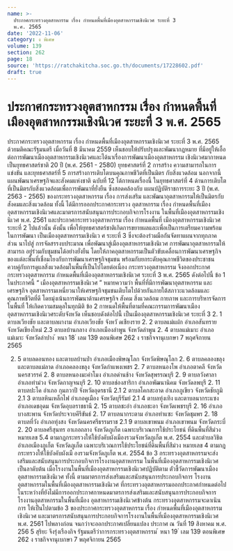 ```yaml
---
name: >-
  ประกาศกระทรวงอุตสาหกรรม เรื่อง กำหนดพื้นที่เมืองอุตสาหกรรมเชิงนิเวศ ระยะที่ 3
  พ.ศ. 2565
date: '2022-11-06'
category: ง พิเศษ
volume: 139
section: 262
page: 18
source: 'https://ratchakitcha.soc.go.th/documents/17228602.pdf'
draft: true
---
```


# ประกาศกระทรวงอุตสาหกรรม เรื่อง กำหนดพื้นที่เมืองอุตสาหกรรมเชิงนิเวศ ระยะที่ 3 พ.ศ. 2565

ประกาศกระทรวงอุตสาหกรรม เรื่อง กำหนดพื้นที่เมืองอุตสาหกรรมเชิงนิเวศ ระยะที่ 3 พ.ศ. 2565 ด้วยมติคณะรัฐมนตรี เมื่อวันที่ 8 มีนาคม 2559 เห็นชอบให้ปรับปรุงและพัฒนากฎหมาย ที่มีอยู่ให้เอื้อต่อการพัฒนาเมืองอุตสาหกรรมเชิงนิเวศและได้นาเรื่องการพัฒนาเมืองอุตสาหกรรม เชิงนิเวศมากาหนดเป็นยุทธศาสตร์ชาติ 20 ปี (พ.ศ. 2561 - 2580) ยุทธศาสตร์ที่ 2 การสร้าง ความสามารถในการแข่งขัน และยุทธศาสตร์ที่ 5 การสร้างการเติบโตบนคุณภาพชีวิตที่เป็นมิตร กับสิ่งแวดล้อม นอกจากนี้ แผนพัฒนาเศรษฐกิจและสังคมแห่งชาติ ฉบับที่ 12 ได้กาหนดเรื่องนี้ ในยุทธศาสตร์ที่ 4 ด้านการเติบโตที่เป็นมิตรกับสิ่งแวดล้อมเพื่อการพัฒนาที่ยั่งยืน ซึ่งสอดคล้องกับ แผนปฏิบัติราชการระยะ 3 ปี (พ.ศ. 2563 - 2565) ของกระทรวงอุตสาหกรรม เรื่อง การส่งเสริม และพัฒนาอุตสาหกรรมให้เป็นมิตรกับสังคมและสิ่งแวดล้อม ทั้งนี้ ได้มีการออกประกาศกระทรวง อุตสาหกรรม เรื่อง กำหนดพื้นที่เมืองอุตสาหกรรมเชิงนิเวศและมาตรการสนับสนุนการประกอบกิจการโรงงาน ในพื้นที่เมืองอุตสาหกรรมเชิงนิเวศ พ.ศ. 2561 และประกาศกระทรวงอุตสาหกรรม เรื่อง กำหนดพื้นที่ เมืองอุตสาหกรรมเชิงนิเวศ ระยะที่ 2 ไปแล้วนั้น ดังนั้น เพื่อให้ยุทธศาสตร์ชาติเกิดการขยายผลและเพื่อเป็นการเตรียมความพร้อมในการพัฒนา เป็นเมืองอุตสาหกรรมเชิงนิเว ศ ระยะที่ 3 ซึ่งจะต้องร่วมมือกันจัดทาแผนจากทุกภาคส่วน นาไปสู่ การจัดสรรงบประมาณ เพื่อพัฒนาสู่เมืองอุตสาหกรรมเชิงนิเวศ การพัฒนาอุตสาหกรรมให้สามารถ อยู่ร่วมกับชุมชนได้อย่างยั่งยืน โดยให้ภาคอุตสาหกรรมเป็นตัวขับเคลื่อนการพัฒนาเศรษฐกิจ ของแต่ละพื้นที่เชื่อมโยงกับการพัฒนาเศรษฐกิจชุมชน พร้อมกับยกระดับคุณภาพชีวิตของประชาชน ควบคู่กับการดูแลสิ่งแวดล้อมในพื้นที่เป็นไปโดยต่อเนื่อง กระทรวงอุตสาหกรรม จึงออกประกาศ กระทรวงอุตสาหกรรม กำหนดพื้นที่เมืองอุตสาหกรรมเชิงนิเวศ ระยะที่ 3 พ.ศ. 2565 ดังต่อไปนี้ ข้อ 1 ในประกาศนี้ “ เมืองอุตสาหกรรมเชิงนิเวศ ” หมายความว่า พื้นที่ที่มีการพัฒนาอุตสาหกรรม และเศรษฐกิจ อุตสาหกรรมเหนี่ยวนาให้เศรษฐกิจชุมชนเติบโตไปด้วยกันภายใต้สภาวะแวดล้อมและคุณภาพชีวิตที่ดี โดยมุ่งเน้นการพัฒนาด้านเศรษฐกิจ สังคม สิ่งแวดล้อม กายภาพ และการบริหารจัดการในพื้นที่ ให้เกิดความสมดุลในทุกมิติ ข้อ 2 กาหนดให้พื้นที่ตามที่คณะกรรมการพัฒนาเมืองอุตสาหกรรมเชิงนิเวศระดับจังหวัด เห็นชอบดังต่อไปนี้ เป็นเมืองอุตสาหกรรมเชิงนิเวศ ระยะที่ 3 2. 1 ตาบลเวียงชัย และตาบลผางาม อำเภอเวียงชัย จังหวั ดเชียงราย 2. 2 ตาบลแม่แฝก อำเภอสันทราย จังหวัดเชียงใหม่ 2.3 ตาบลบ้านกลาง อำเภอเมืองลำพูน จังหวัดลำพูน 2. 4 ตาบลแม่เมาะ อำเภอแม่เมาะ จังหวัดลำปาง ้ หนา 18 ่ เลม 139 ตอนพิเศษ 262 ง ราชกิจจานุเบกษา 7 พฤศจิกายน 2565

2. 5 ตาบลดอนทอง และตาบลบ้านป่า อำเภอเมืองพิษณุโลก จังหวัดพิษณุโลก 2. 6 ตาบลคลองขลุง และตาบลแม่ลาด อำเภอคลองขลุง จังหวัดกำแพงเพชร 2. 7 ตาบลหนองโพ อำเภอตาคลี จังหวัดนครสวรรค์ 2. 8 ตาบลหนองมะค่าโมง อำเภอด่านช้าง จังหวัดสุพรรณบุรี 2. 9 ตาบลวังศาลา อำเภอท่าม่วง จังหวัดกาญจนบุรี 2. 10 ตาบลช่องสาริกา อำเภอพัฒนานิคม จังหวัดลพบุรี 2. 11 ตาบลปะโค อำเภอ กุมภวาปี จังหวัดอุดรธานี 2.1 2 ตาบลโคกสะอาด อำเภอภูเขียว จังหวัดชัยภูมิ 2.1 3 ตาบลหินเหล็กไฟ อำเภอคูเมือง จังหวัดบุรีรัมย์ 2.1 4 ตาบลทุ่งเทิง และตาบลนากระแซง อำเภอเดชอุดม จังหวัดอุบลราชธานี 2. 15 ตาบลชะอำ อำเภอชะอา จังหวัดเพชรบุรี 2. 16 อำเภอบางสะพาน จังหวัดประจวบคีรีขันธ์ 2. 17 ตาบลนากระตาม อำเภอท่าแซะ จังหวัดชุมพร 2. 18 ตาบลที่วัง อำเภอทุ่งสง จังหวัดนครศรีธรรมราช 2.1 9 ตาบลเขาพนม อำเภอเขาพนม จังหวัดกระบี่ 2. 20 ตาบลศรีสุนทร อาเภอถลาง จังหวัดภูเก็ต เฉพาะบริเวณการใช้ประโยชน์ ที่ดินพื้นที่สีม่วง หมายเลข 5.4 ตามกฎกระทรวงให้ใช้บังคับผังเมืองรวมจังหวัดภูเก็ต พ.ศ. 2554 และตำบลวิชิต อำเภอเมืองภูเก็ต จังหวัดภูเก็ต เฉพาะบริเวณการใช้ประโยชน์ที่ดินพื้นที่สีม่วง หมายเลข 4 ตามกฎกระทรวงให้ใช้บังคับผังเมื องรวมจังหวัดภูเก็ต พ.ศ. 2554 ข้อ 3 กระทรวงอุตสาหกรรมจะส่งเสริมและสนับสนุนการประกอบกิจการโรงงานอุตสาหกรรม ในพื้นที่เมืองอุตสาหกรรมเชิงนิเวศเป็นลาดับต้น เมื่อโรงงานในพื้นที่เมืองอุตสาหกรรมเชิงนิเวศปฏิบัติตาม ตัวชี้วัดการพัฒนาเมืองอุตสาหกรรมเชิงนิเวศ ทั้งนี้ ตามมาตรการส่งเสริมและสนับสนุนการประกอบกิจการ โรงงานอุตสาหกรรมในพื้นที่เมืองอุตสาหกรรมเชิงนิเวศ ที่กระทรวงอุตสาหกรรมออกประกาศกำหนดต่อไป ในระหว่างที่ยังไม่มีการออกประกาศกาหนดมาตรการส่งเสริมและสนับสนุนการประกอบกิจการ โรงงานอุตสาหกรรมในพื้นที่เมือง อุตสาหกรรมเชิงนิเวศข้างต้น กระทรวงอุตสาหกรรมจะดาเนินการ ให้เป็นไปตามข้อ 3 ของประกาศกระทรวงอุตสาหกรรม เรื่อง กำหนดพื้นที่เมืองอุตสาหกรรมเชิงนิเวศ และมาตรการสนับสนุนการประกอบกิจการโรงงานในพื้นที่เมืองอุตสาหกรรมเชิงนิเวศ พ.ศ. 2561 ไปพลางก่อน จนกว่าจะออกประกาศเปลี่ยนแปลง ประกาศ ณ วันที่ 19 สิงหาคม พ.ศ. 256 5 สุริยะ จึงรุ่งเรืองกิจ รัฐมนตรีว่าการกระทรวงอุตสาหกรรม ้ หนา 19 ่ เลม 139 ตอนพิเศษ 262 ง ราชกิจจานุเบกษา 7 พฤศจิกายน 2565
